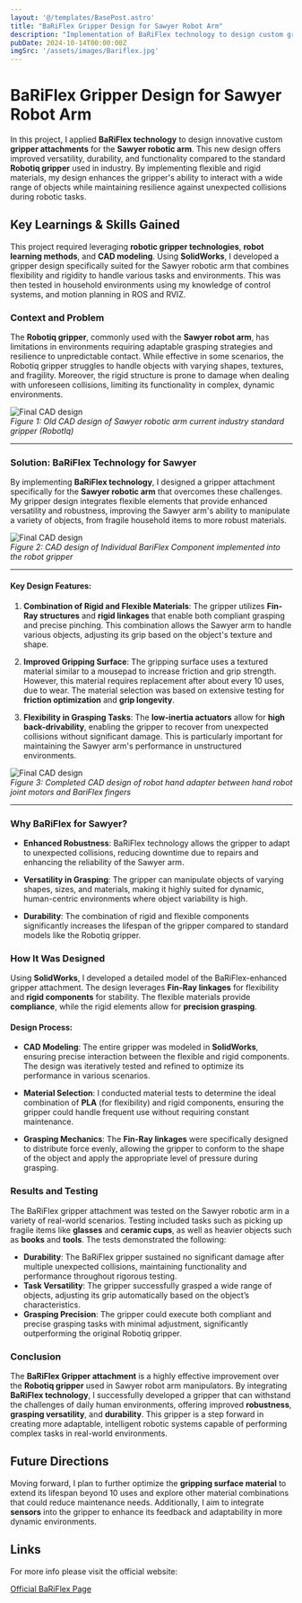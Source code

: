```yaml
---
layout: '@/templates/BasePost.astro'
title: "BaRiFlex Gripper Design for Sawyer Robot Arm"
description: "Implementation of BaRiFlex technology to design custom gripper attachments for Sawyer robot arm manipulators."
pubDate: 2024-10-14T00:00:00Z
imgSrc: '/assets/images/Bariflex.jpg'
---
```


# BaRiFlex Gripper Design for Sawyer Robot Arm

In this project, I applied **BaRiFlex technology** to design innovative custom **gripper attachments** for the **Sawyer robotic arm**. This new design offers improved versatility, durability, and functionality compared to the standard **Robotiq gripper** used in industry. By implementing flexible and rigid materials, my design enhances the gripper's ability to interact with a wide range of objects while maintaining resilience against unexpected collisions during robotic tasks.

## Key Learnings & Skills Gained

This project required leveraging **robotic gripper technologies**, **robot learning methods**, and **CAD modeling**. Using **SolidWorks**, I developed a gripper design specifically suited for the Sawyer robotic arm that combines flexibility and rigidity to handle various tasks and environments. This was then tested in household environments using my knowledge of control systems, and motion planning in ROS and RVIZ.

### **Context and Problem**

The **Robotiq gripper**, commonly used with the **Sawyer robot arm**, has limitations in environments requiring adaptable grasping strategies and resilience to unpredictable contact. While effective in some scenarios, the Robotiq gripper struggles to handle objects with varying shapes, textures, and fragility. Moreover, the rigid structure is prone to damage when dealing with unforeseen collisions, limiting its functionality in complex, dynamic environments.

![Final CAD design](/assets/images/gripper1.PNG "3rd revised CAD final design with custom mounts")  
*Figure 1: Old CAD design of Sawyer robotic arm current industry standard gripper (RobotIq)*

---

### **Solution: BaRiFlex Technology for Sawyer**

By implementing **BaRiFlex technology**, I designed a gripper attachment specifically for the **Sawyer robotic arm** that overcomes these challenges. My gripper design integrates flexible elements that provide enhanced versatility and robustness, improving the Sawyer arm's ability to manipulate a variety of objects, from fragile household items to more robust materials.


![Final CAD design](/assets/images/gripperfinray1.PNG "3rd revised CAD final design with custom mounts")  
*Figure 2: CAD design of Individual BariFlex Component implemented into the robot gripper*

---

#### Key Design Features:

1. **Combination of Rigid and Flexible Materials**: The gripper utilizes **Fin-Ray structures** and **rigid linkages** that enable both compliant grasping and precise pinching. This combination allows the Sawyer arm to handle various objects, adjusting its grip based on the object's texture and shape.
   
2. **Improved Gripping Surface**: The gripping surface uses a textured material similar to a mousepad to increase friction and grip strength. However, this material requires replacement after about every 10 uses, due to wear. The material selection was based on extensive testing for **friction optimization** and **grip longevity**.

3. **Flexibility in Grasping Tasks**: The **low-inertia actuators** allow for **high back-drivability**, enabling the gripper to recover from unexpected collisions without significant damage. This is particularly important for maintaining the Sawyer arm's performance in unstructured environments.

![Final CAD design](/assets/images/finray2.PNG "3rd revised CAD final design with custom mounts")  
*Figure 3: Completed CAD design of robot hand adapter between hand robot joint motors and BariFlex fingers*

---

### **Why BaRiFlex for Sawyer?**

- **Enhanced Robustness**: BaRiFlex technology allows the gripper to adapt to unexpected collisions, reducing downtime due to repairs and enhancing the reliability of the Sawyer arm.
  
- **Versatility in Grasping**: The gripper can manipulate objects of varying shapes, sizes, and materials, making it highly suited for dynamic, human-centric environments where object variability is high.
  
- **Durability**: The combination of rigid and flexible components significantly increases the lifespan of the gripper compared to standard models like the Robotiq gripper.

### **How It Was Designed**

Using **SolidWorks**, I developed a detailed model of the BaRiFlex-enhanced gripper attachment. The design leverages **Fin-Ray linkages** for flexibility and **rigid components** for stability. The flexible materials provide **compliance**, while the rigid elements allow for **precision grasping**.

#### Design Process:

- **CAD Modeling**: The entire gripper was modeled in **SolidWorks**, ensuring precise interaction between the flexible and rigid components. The design was iteratively tested and refined to optimize its performance in various scenarios.
  
- **Material Selection**: I conducted material tests to determine the ideal combination of **PLA** (for flexibility) and rigid components, ensuring the gripper could handle frequent use without requiring constant maintenance.

- **Grasping Mechanics**: The **Fin-Ray linkages** were specifically designed to distribute force evenly, allowing the gripper to conform to the shape of the object and apply the appropriate level of pressure during grasping.

### **Results and Testing**

The BaRiFlex gripper attachment was tested on the Sawyer robotic arm in a variety of real-world scenarios. Testing included tasks such as picking up fragile items like **glasses** and **ceramic cups**, as well as heavier objects such as **books** and **tools**. The tests demonstrated the following:

- **Durability**: The BaRiFlex gripper sustained no significant damage after multiple unexpected collisions, maintaining functionality and performance throughout rigorous testing.
- **Task Versatility**: The gripper successfully grasped a wide range of objects, adjusting its grip automatically based on the object’s characteristics.
- **Grasping Precision**: The gripper could execute both compliant and precise grasping tasks with minimal adjustment, significantly outperforming the original Robotiq gripper.

### **Conclusion**

The **BaRiFlex Gripper attachment** is a highly effective improvement over the **Robotiq gripper** used in Sawyer robot arm manipulators. By integrating **BaRiFlex technology**, I successfully developed a gripper that can withstand the challenges of daily human environments, offering improved **robustness**, **grasping versatility**, and **durability**. This gripper is a step forward in creating more adaptable, intelligent robotic systems capable of performing complex tasks in real-world environments.

## Future Directions

Moving forward, I plan to further optimize the **gripping surface material** to extend its lifespan beyond 10 uses and explore other material combinations that could reduce maintenance needs. Additionally, I aim to integrate **sensors** into the gripper to enhance its feedback and adaptability in more dynamic environments.

## Links

For more info please visit the official website:

[Official BaRiFlex Page](https://robin-lab.cs.utexas.edu/bariflex/)